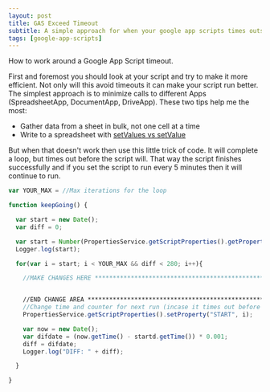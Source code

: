 ```yaml
---
layout: post
title: GAS Exceed Timeout
subtitle: A simple approach for when your google app scripts times outs.
tags: [google-app-scripts]
---
```


How to work around a Google App Script timeout.


First and foremost you should look at your script and try to make it more efficient. Not only will this avoid timeouts it can make your script run better. The simplest approach is to minimize calls to different Apps (SpreadsheetApp, DocumentApp, DriveApp). These two tips help me the most:
- Gather data from a sheet in bulk, not one cell at a time
- Write to a spreadsheet with [setValues vs setValue](https://developers.google.com/apps-script/reference/spreadsheet/range#setValues(Object))

But when that doesn't work then use this little trick of code. It will complete a loop, but times out before the script will. That way the script finishes successfully and if you set the script to run every 5 minutes then it will continue to run.


```javascript
var YOUR_MAX = //Max iterations for the loop

function keepGoing() {

  var start = new Date();
  var diff = 0;

  var start = Number(PropertiesService.getScriptProperties().getProperty("START"));
  Logger.log(start);

  for(var i = start; i < YOUR_MAX && diff < 280; i++){

    //MAKE CHANGES HERE **************************************************************************


    //END CHANGE AREA ****************************************************************************
    //Change time and counter for next run (incase it times out before finishing)
    PropertiesService.getScriptProperties().setProperty("START", i);

    var now = new Date();
    var difdate = (now.getTime() - startd.getTime()) * 0.001;
    diff = difdate;
    Logger.log("DIFF: " + diff);

  }

}

```
